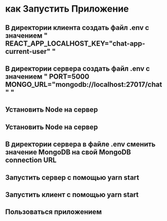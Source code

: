# как Запустить Приложение

## В директории клиента создать файл .env c значением " REACT_APP_LOCALHOST_KEY="chat-app-current-user" "

## В директории сервера создать файл .env с значением " PORT=5000     MONGO_URL="mongodb://localhost:27017/chat" "

## Установить Node на сервер

## Установить Node на сервер

## В директории сервера в файле .env сменить значение MongoDB на свой MongoDB connection URL

## Запустить сервер с помощью yarn start

## Запустить клиент с помощью yarn start

## Пользоваться приложением
